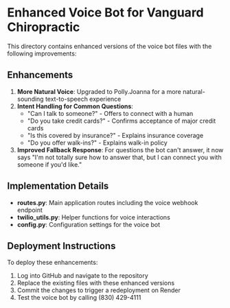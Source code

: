 # Enhanced Voice Bot for Vanguard Chiropractic

This directory contains enhanced versions of the voice bot files with the following improvements:

## Enhancements

1. **More Natural Voice**: Upgraded to Polly.Joanna for a more natural-sounding text-to-speech experience
2. **Intent Handling for Common Questions**:
   - "Can I talk to someone?" - Offers to connect with a human
   - "Do you take credit cards?" - Confirms acceptance of major credit cards
   - "Is this covered by insurance?" - Explains insurance coverage
   - "Do you offer walk-ins?" - Explains walk-in policy
3. **Improved Fallback Response**: For questions the bot can't answer, it now says "I'm not totally sure how to answer that, but I can connect you with someone if you'd like."

## Implementation Details

- **routes.py**: Main application routes including the voice webhook endpoint
- **twilio_utils.py**: Helper functions for voice interactions
- **config.py**: Configuration settings for the voice bot

## Deployment Instructions

To deploy these enhancements:

1. Log into GitHub and navigate to the repository
2. Replace the existing files with these enhanced versions
3. Commit the changes to trigger a redeployment on Render
4. Test the voice bot by calling (830) 429-4111
